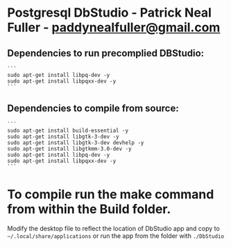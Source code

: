 # Postgresql DbStudio - Patrick Neal Fuller - [paddynealfuller@gmail.com](paddynealfuller@gmail.com)

## Dependencies to run precomplied DBStudio:
	```
	sudo apt-get install libpq-dev -y
	sudo apt-get install libpqxx-dev -y
	```
	
## Dependencies to compile from source:
    ```
	sudo apt-get install build-essential -y
	sudo apt-get install libgtk-3-dev -y
	sudo apt-get install libgtk-3-dev devhelp -y
	sudo apt-get install libgtkmm-3.0-dev -y
	sudo apt-get install libpq-dev -y
	sudo apt-get install libpqxx-dev -y
	```

# To compile run the make command from within the Build folder.

Modify the desktop file to reflect the location of DbStudio app and copy to `~/.local/share/applications`
or
run the app from the folder with `./DbStudio`
